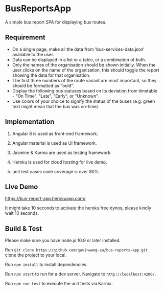 # BusReportsApp
A simple bus report SPA for displaying bus routes.

## Requirement

- On a single page, make all the data from 'bus-services-data.json' available to the user.
- Data can be displayed in a list or a table, or a combination of both.
- Only the names of the organisation should be shown initially. When the user clicks on the name of the organisation, this should toggle the report showing the data for that organisation.
- The first three numbers of the route variant are most important, so they should be formatted as "bold".
- Display the following bus statuses based on its deviation from timetable - "On Time", "Late", "Early", or "Unknown".
- Use colors of your choice to signify the status of the buses (e.g. green text might mean that the bus was on-time)

## Implementation
1. Angular 8 is used as front-end framework.

2. Angular material is used as UI framework.

3. Jasmine & Karma are used as testing framework.

4. Heroku is used for cloud hosting for live demo.

5. unit test cases code coverage is over 80%.

## Live Demo
https://bus-report-app.herokuapp.com/

It might take 10 seconds to activate the heroku free dynos, please kindly wait 10 seconds.

## Build & Test
Please make sure you have node.js 10.9 or later installed. 

Run `git clone https://github.com/gavinwang-au/bus-reports-app.git` clone the project to your local.

Run `npm install` to install dependencies.  

Run `npm start` to run for a dev server. Navigate to `http://localhost:4200/`.

Run `npm run test` to execute the unit tests via Karma.




